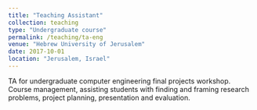 ```yaml
---
title: "Teaching Assistant"
collection: teaching
type: "Undergraduate course"
permalink: /teaching/ta-eng
venue: "Hebrew University of Jerusalem"
date: 2017-10-01
location: "Jerusalem, Israel"
---
```


TA for undergraduate computer engineering final projects workshop. Course management, assisting students with finding and framing research problems, project planning, presentation and evaluation.
